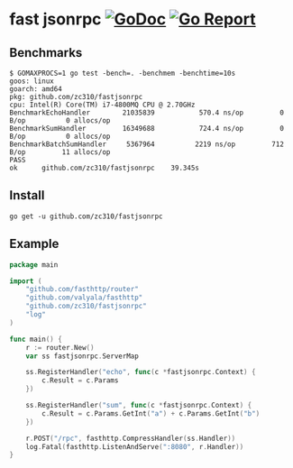 # fast jsonrpc  [![GoDoc](https://godoc.org/github.com/zc310/fastjsonrpc?status.svg)](http://godoc.org/github.com/zc310/fastjsonrpc) [![Go Report](https://goreportcard.com/badge/github.com/zc310/fastjsonrpc)](https://goreportcard.com/report/github.com/zc310/fastjsonrpc)

## Benchmarks

```text
$ GOMAXPROCS=1 go test -bench=. -benchmem -benchtime=10s
goos: linux
goarch: amd64
pkg: github.com/zc310/fastjsonrpc
cpu: Intel(R) Core(TM) i7-4800MQ CPU @ 2.70GHz
BenchmarkEchoHandler     	21035839	       570.4 ns/op	       0 B/op	       0 allocs/op
BenchmarkSumHandler      	16349688	       724.4 ns/op	       0 B/op	       0 allocs/op
BenchmarkBatchSumHandler 	 5367964	      2219 ns/op	     712 B/op	      11 allocs/op
PASS
ok  	github.com/zc310/fastjsonrpc	39.345s

```
## Install

```
go get -u github.com/zc310/fastjsonrpc
```

## Example

```go
package main

import (
	"github.com/fasthttp/router"
	"github.com/valyala/fasthttp"
	"github.com/zc310/fastjsonrpc"
	"log"
)

func main() {
	r := router.New()
	var ss fastjsonrpc.ServerMap

	ss.RegisterHandler("echo", func(c *fastjsonrpc.Context) {
		c.Result = c.Params
	})

	ss.RegisterHandler("sum", func(c *fastjsonrpc.Context) {
		c.Result = c.Params.GetInt("a") + c.Params.GetInt("b")
	})

	r.POST("/rpc", fasthttp.CompressHandler(ss.Handler))
	log.Fatal(fasthttp.ListenAndServe(":8080", r.Handler))
}

```